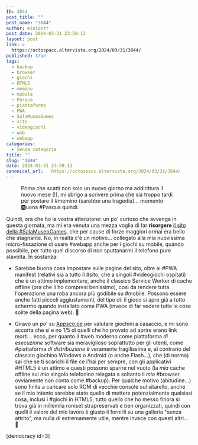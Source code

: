 ```yaml
---
ID: 3844
post_title: ""
post_name: "3844"
author: minioctt
post_date: 2024-03-31 23:59:13
layout: post
link: >
  https://octospacc.altervista.org/2024/03/31/3844/
published: true
tags:
  - backup
  - browser
  - giochi
  - HTML5
  - memino
  - mobile
  - Pasqua
  - piattaforma
  - PWA
  - SalaMuseoGames
  - sito
  - videogiochi
  - web
  - webapp
categories:
  - Senza categoria
title: ""
slug: "3844"
date: 2024-03-31 23:59:13
canonical_url:   https://octospacc.altervista.org/2024/03/31/3844/
---
```

<!-- wp:image {"align":"center","id":3845,"sizeSlug":"full","linkDestination":"none"} -->
<figure class="wp-block-image aligncenter size-full"><img src="https://octospacc.github.io/microblog-mirror/assets/uploads/2024/03/image-19.png" alt="" class="wp-image-3845"/><figcaption class="wp-element-caption">Prima che scatti non solo un nuovo giorno ma addirittura il nuovo mese (!), mi sbrigo a scrivere prima che sia troppo tardi per postare il #memino (sarebbe una tragedia)... momento 🅱️uona #Pasqua quindi.</figcaption></figure>
<!-- /wp:image -->

<!-- wp:paragraph -->
<p markdown="1"></p>
<!-- /wp:paragraph -->

<!-- wp:paragraph -->
<p markdown="1">Quindi, ora che ho la vostra attenzione: un po' curioso che avvenga in questa giornata, ma mi era venuta una mezza voglia di far <strong>risorgere</strong> <a href="https://gamingshitposting.github.io/SalaMuseoGames/">il sito della #SalaMuseoGames</a>, che per cause di forze maggiori ormai era bello che stagnante. No, in realtà c'è un motivo... collegato alla mia nuovissima micro-fissazione di usare #webapp anche per i giochi su mobile, quando possibile, per tutto quel discorso di non sputtanarmi il telefono pure stavolta. In sostanza:</p>
<!-- /wp:paragraph -->

<!-- wp:list -->
<ul><!-- wp:list-item -->
<li>Sarebbe buona cosa impostare sulle pagine del sito, oltre ai #PWA manifest (relativi sia a tutto il #sito, che a singoli #videogiochi ospitati) che è un attimo implementare, anche il classico Service Worker di cache offline (ora che li ho compresi benissimo), così da rendere tutta l'operazione una roba ancora più godibile su #mobile. Possono essere anche fatti piccoli aggiustamenti, del tipo di: il gioco si apre già a tutto schermo quando installato come PWA (invece di far vedere tutte le cose solite della pagina web). 🤖️</li>
<!-- /wp:list-item --></ul>
<!-- /wp:list -->

<!-- wp:list -->
<ul><!-- wp:list-item -->
<li>Giravo un po' su <a href="https://appsco.pe/">Appsco.pe</a> per valutare giochini a casaccio, e mi sono accorta che si e no 1/5 di quelli che ho provato ad aprire erano link morti... ecco, per quanto il #web moderno come piattaforma <em>di esecuzione</em> software sia meraviglioso soprattutto per gli utenti, come #piattaforma <em>di distribuzione</em> è veramente fragilissima e, al contrario del classico giochino Windows o Android (o anche Flash...), che (di norma) sai che se ti scarichi il file ce l'hai per sempre, con gli applicativi #HTML5 è un attimo e questi possono sparire nel vuoto (la <em>mia</em> cache offline sul <em>mio</em> singolo telefonino relegata a soltanto il <em>mio</em> #browser ovviamente non conta come #backup). Per qualche motivo (abitudine...) sono finita a caricare solo ROM di vecchie console sul sitarello, anche se il mio intento sarebbe stato quello di mettere potenzialmente qualsiasi cosa, inclusi i #giochi in HTML5; tutto quello che ho messo finora si trova già in millemila romset strapreservati e ben organizzati, quindi con quelli il valore del mio lavoro è giusto il fornirli su una galleria "senza attrito", ma nulla di estremamente utile, mentre invece con questi altri... 😤️</li>
<!-- /wp:list-item --></ul>
<!-- /wp:list -->

<!-- wp:paragraph -->
<p markdown="1">[democracy id=3]</p>
<!-- /wp:paragraph -->
